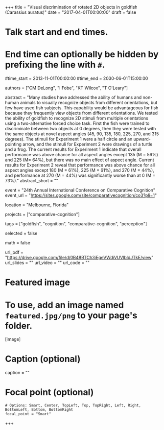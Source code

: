 +++
title = "Visual discrimination of rotated 2D objects in goldfish (Carassius auratus)"
date = "2017-04-01T00:00:00"
draft = false

# Talk start and end times.
#   End time can optionally be hidden by prefixing the line with `#`.
#time_start = 2013-11-01T00:00:00
#time_end = 2030-06-01T15:00:00

authors = ["CM DeLong", "I Fobe", "KT Wilcox", "T O'Leary"]

abstract = "Many studies have addressed the ability of humans and non-human animals to visually recognize objects from different orientations, but few have used fish subjects. This capability would be advantageous for fish because they frequently view objects from different orientations. We tested the ability of goldfish to recognize 2D stimuli from multiple orientations using a two-alternative forced choice task. First the fish were trained to discriminate between two objects at 0 degrees, then they were tested with the same objects at novel aspect angles (45, 90, 135, 180, 225, 270, and 315 degrees). The stimuli for Experiment 1 were a half circle and an upward-pointing arrow, and the stimuli for Experiment 2 were drawings of a turtle and a frog. The current results for Experiment 1 indicate that overall performance was above chance for all aspect angles except 135 (M = 56%) and 225 (M= 64%), but there was no main effect of aspect angle. Current results for Experiment 2 reveal that performance was above chance for all aspect angles except 180 (M = 61%), 225 (M = 61%), and 270 (M = 44%), and performance at 270 (M = 44%) was significantly worse than at 0 (M = 73%)."
abstract_short = ""

event = "24th Annual International Conference on Comparative Cognition"
event_url = "https://sites.google.com/site/comparativecognition/co3?pli=1"

location = "Melbourne, Florida"

projects = ["comparative-cognition"]

tags = ["goldfish", "cognition", "comparative-cognition", "perception"]

selected = false

math = false

url_pdf = "https://drive.google.com/file/d/0B48BTCh3iEgeVWdiVUVlbldJTkE/view"
url_slides = ""
url_video = ""
url_code = ""

# Featured image
# To use, add an image named `featured.jpg/png` to your page's folder.
[image]
  # Caption (optional)
  caption = ""

  # Focal point (optional)
    # Options: Smart, Center, TopLeft, Top, TopRight, Left, Right, BottomLeft, Bottom, BottomRight
    focal_point = "Smart"

+++

